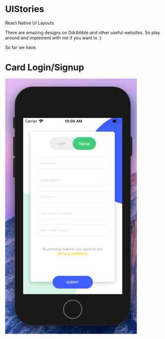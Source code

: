 # UIStories
React Native UI Layouts

There are amazing designs on Ddribbble and other useful websites. So play around and implement with me if you want to :)


So far we have. 


# Card Login/Signup

![Card Layout](https://github.com/Mario857/UIStories/blob/master/screenshots/CardLayout3.png)


